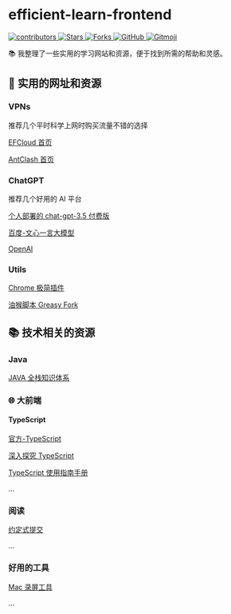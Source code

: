 # efficient-learn-frontend

<p align="left">  
  <a href="https://github.com/louhaojie99/efficient-learn-frontend">  
    <img alt="contributors" src="https://img.shields.io/github/contributors/louhaojie99/efficient-learn-frontend" />  
  </a>  
  <a href="https://github.com/louhaojie99/efficient-learn-frontend">  
    <img alt="Stars" src="https://img.shields.io/github/stars/louhaojie99/efficient-learn-frontend" />  
  </a>  
  <a href="https://github.com/louhaojie99/efficient-learn-frontend">  
    <img alt="Forks" src="https://img.shields.io/github/forks/louhaojie99/efficient-learn-frontend" />  
  </a>  
  <a href="https://github.com/louhaojie99/efficient-learn-frontend/blob/master/LICENSE">  
    <img alt="GitHub" src="https://img.shields.io/github/license/louhaojie99/efficient-learn-frontend" />  
  </a>  
  <a href="https://gitmoji.dev">  
    <img alt="Gitmoji" src="https://img.shields.io/badge/gitmoji-%20😜%20😍-FFDD67.svg?style=flat-square" />  
  </a>  
</p>

📚 我整理了一些实用的学习网站和资源，便于找到所需的帮助和灵感。

## 🔗 实用的网址和资源

### VPNs

推荐几个平时科学上网时购买流量不错的选择

[EFCloud 首页](https://user.efcloud.cc/)

[AntClash 首页](https://www.antclash.xyz/)

### ChatGPT

推荐几个好用的 AI 平台

[个人部署的 chat-gpt-3.5 付费版](www.louhaojie99.top)

[百度-文心一言大模型](https://yiyan.baidu.com/)

[OpenAI](https://www.openai.com/)

### Utils

[Chrome 极简插件](https://chrome.zzzmh.cn/)

[油猴脚本 Greasy Fork](https://greasyfork.org/zh-CN/)

## 📚 技术相关的资源

### Java

[JAVA 全栈知识体系](https://pdai.tech/)

### 🌐 大前端

#### TypeScript

[官方-TypeScript](https://www.typescriptlang.org/)

[深入探究 TypeScript](https://basarat.gitbook.io/typescript/type-system)

[TypeScript 使用指南手册](https://www.patrickzhong.com/TypeScript/PREFACE.html)

...

### 阅读

[约定式提交](https://www.conventionalcommits.org/zh-hans/v1.0.0)

...

### 好用的工具

[Mac 录屏工具](https://getkap.co/)

...
